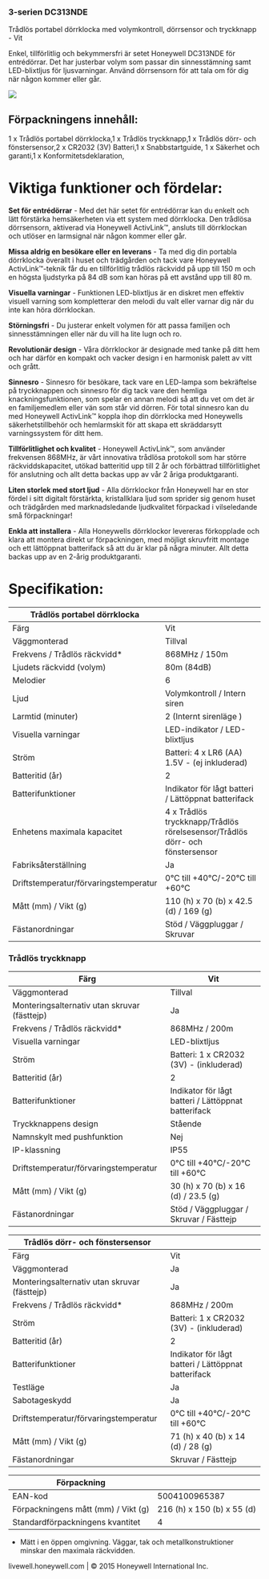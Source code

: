 ### **3-serien DC313NDE**

Trådlös portabel dörrklocka med volymkontroll, dörrsensor och tryckknapp - Vit

Enkel, tillförlitlig och bekymmersfri är setet Honeywell DC313NDE för entrédörrar. Det har justerbar volym som passar din sinnesstämning samt LED-blixtljus för ljusvarningar. Använd dörrsensorn för att tala om för dig när någon kommer eller går.

![](_page_0_Picture_4.jpeg)

## Förpackningens innehåll:

1 x Trådlös portabel dörrklocka,1 x Trådlös tryckknapp,1 x Trådlös dörr- och fönstersensor,2 x CR2032 (3V) Batteri,1 x Snabbstartguide, 1 x Säkerhet och garanti,1 x Konformitetsdeklaration,

# Viktiga funktioner och fördelar:

**Set för entrédörrar** - Med det här setet för entrédörrar kan du enkelt och lätt förstärka hemsäkerheten via ett system med dörrklocka. Den trådlösa dörrsensorn, aktiverad via Honeywell ActivLink™, ansluts till dörrklockan och utlöser en larmsignal när någon kommer eller går.

**Missa aldrig en besökare eller en leverans** - Ta med dig din portabla dörrklocka överallt i huset och trädgården och tack vare Honeywell ActivLink™-teknik får du en tillförlitlig trådlös räckvidd på upp till 150 m och en högsta ljudstyrka på 84 dB som kan höras på ett avstånd upp till 80 m.

**Visuella varningar** - Funktionen LED-blixtljus är en diskret men effektiv visuell varning som kompletterar den melodi du valt eller varnar dig när du inte kan höra dörrklockan.

**Störningsfri** - Du justerar enkelt volymen för att passa familjen och sinnesstämningen eller när du vill ha lite lugn och ro.

**Revolutionär design** - Våra dörrklockor är designade med tanke på ditt hem och har därför en kompakt och vacker design i en harmonisk palett av vitt och grått.

**Sinnesro** - Sinnesro för besökare, tack vare en LED-lampa som bekräftelse på tryckknappen och sinnesro för dig tack vare den hemliga knackningsfunktionen, som spelar en annan melodi så att du vet om det är en familjemedlem eller vän som står vid dörren. För total sinnesro kan du med Honeywell ActivLink™ koppla ihop din dörrklocka med Honeywells säkerhetstillbehör och hemlarmskit för att skapa ett skräddarsytt varningssystem för ditt hem.

**Tillförlitlighet och kvalitet** - Honeywell ActivLink™, som använder frekvensen 868MHz, är vårt innovativa trådlösa protokoll som har större räckviddskapacitet, utökad batteritid upp till 2 år och förbättrad tillförlitlighet för anslutning och allt detta backas upp av vår 2 åriga produktgaranti.

**Liten storlek med stort ljud** - Alla dörrklockor från Honeywell har en stor fördel i sitt digitalt förstärkta, kristallklara ljud som sprider sig genom huset och trädgården med marknadsledande ljudkvalitet förpackad i vilseledande små förpackningar!

**Enkla att installera** - Alla Honeywells dörrklockor levereras förkopplade och klara att montera direkt ur förpackningen, med möjligt skruvfritt montage och ett lättöppnat batterifack så att du är klar på några minuter. Allt detta backas upp av en 2-årig produktgaranti.

# Specifikation:

| Trådlös portabel dörrklocka           |                                                                                 |
|---------------------------------------|---------------------------------------------------------------------------------|
| Färg                                  | Vit                                                                             |
| Väggmonterad                          | Tillval                                                                         |
| Frekvens / Trådlös räckvidd*          | 868MHz / 150m                                                                   |
| Ljudets räckvidd (volym)              | 80m (84dB)                                                                      |
| Melodier                              | 6                                                                               |
| Ljud                                  | Volymkontroll / Intern siren                                                    |
| Larmtid (minuter)                     | 2 (Internt sirenläge )                                                          |
| Visuella varningar                    | LED-indikator / LED-blixtljus                                                   |
| Ström                                 | Batteri: 4 x LR6 (AA) 1.5V - (ej inkluderad)                                    |
| Batteritid (år)                       | 2                                                                               |
| Batterifunktioner                     | Indikator för lågt batteri / Lättöppnat batterifack                             |
| Enhetens maximala kapacitet           | 4 x Trådlös tryckknapp/Trådlös rörelsesensor/Trådlös dörr- och<br>fönstersensor |
| Fabriksåterställning                  | Ja                                                                              |
| Driftstemperatur/förvaringstemperatur | 0°C till +40°C/-20°C till +60°C                                                 |
| Mått (mm) / Vikt (g)                  | 110 (h) x 70 (b) x 42.5 (d) / 169 (g)                                           |
| Fästanordningar                       | Stöd / Väggpluggar / Skruvar                                                    |

### **Trådlös tryckknapp**

| Färg                                         | Vit                                                 |
|----------------------------------------------|-----------------------------------------------------|
| Väggmonterad                                 | Tillval                                             |
| Monteringsalternativ utan skruvar (fästtejp) | Ja                                                  |
| Frekvens / Trådlös räckvidd*                 | 868MHz / 200m                                       |
| Visuella varningar                           | LED-blixtljus                                       |
| Ström                                        | Batteri: 1 x CR2032 (3V) - (inkluderad)             |
| Batteritid (år)                              | 2                                                   |
| Batterifunktioner                            | Indikator för lågt batteri / Lättöppnat batterifack |
| Tryckknappens design                         | Stående                                             |
| Namnskylt med pushfunktion                   | Nej                                                 |
| IP-klassning                                 | IP55                                                |
| Driftstemperatur/förvaringstemperatur        | 0°C till +40°C/-20°C till +60°C                     |
| Mått (mm) / Vikt (g)                         | 30 (h) x 70 (b) x 16 (d) / 23.5 (g)                 |
| Fästanordningar                              | Stöd / Väggpluggar / Skruvar / Fästtejp             |

| Trådlös dörr- och fönstersensor              |                                                     |
|----------------------------------------------|-----------------------------------------------------|
| Färg                                         | Vit                                                 |
| Väggmonterad                                 | Ja                                                  |
| Monteringsalternativ utan skruvar (fästtejp) | Ja                                                  |
| Frekvens / Trådlös räckvidd*                 | 868MHz / 200m                                       |
| Ström                                        | Batteri: 1 x CR2032 (3V) - (inkluderad)             |
| Batteritid (år)                              | 2                                                   |
| Batterifunktioner                            | Indikator för lågt batteri / Lättöppnat batterifack |
| Testläge                                     | Ja                                                  |
| Sabotageskydd                                | Ja                                                  |
| Driftstemperatur/förvaringstemperatur        | 0°C till +40°C/-20°C till +60°C                     |
| Mått (mm) / Vikt (g)                         | 71 (h) x 40 (b) x 14 (d) / 28 (g)                   |
| Fästanordningar                              | Skruvar / Fästtejp                                  |

| Förpackning                         |                            |
|-------------------------------------|----------------------------|
| EAN-kod                             | 5004100965387              |
| Förpackningens mått (mm) / Vikt (g) | 216 (h) x 150 (b) x 55 (d) |
| Standardförpackningens kvantitet    | 4                          |

* Mätt i en öppen omgivning. Väggar, tak och metallkonstruktioner minskar den maximala räckvidden.

livewell.honeywell.com | © 2015 Honeywell International Inc.